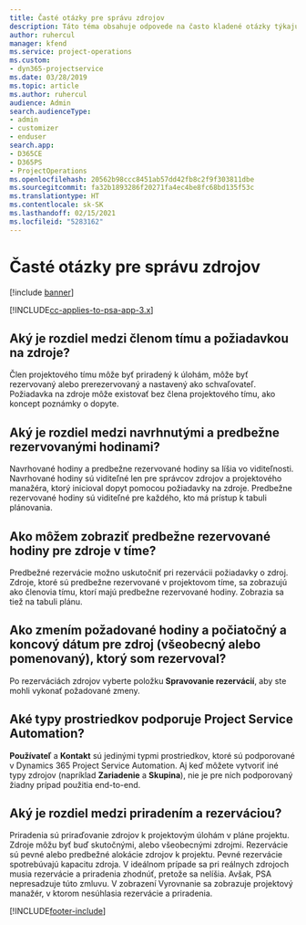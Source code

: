 ```yaml
---
title: Časté otázky pre správu zdrojov
description: Táto téma obsahuje odpovede na často kladené otázky týkajúce sa správy zdrojov.
author: ruhercul
manager: kfend
ms.service: project-operations
ms.custom:
- dyn365-projectservice
ms.date: 03/28/2019
ms.topic: article
ms.author: ruhercul
audience: Admin
search.audienceType:
- admin
- customizer
- enduser
search.app:
- D365CE
- D365PS
- ProjectOperations
ms.openlocfilehash: 20562b98ccc8451ab57dd42fb8c2f9f303811dbe
ms.sourcegitcommit: fa32b1893286f20271fa4ec4be8fc68bd135f53c
ms.translationtype: HT
ms.contentlocale: sk-SK
ms.lasthandoff: 02/15/2021
ms.locfileid: "5283162"
---
```

# <a name="resource-management-faq"></a>Časté otázky pre správu zdrojov

[!include [banner](../includes/psa-now-project-operations.md)]

[!INCLUDE[cc-applies-to-psa-app-3.x](../includes/cc-applies-to-psa-app-3x.md)]

## <a name="what-is-the-difference-between-a-team-member-and-a-resource-requirement"></a>Aký je rozdiel medzi členom tímu a požiadavkou na zdroje?

Člen projektového tímu môže byť priradený k úlohám, môže byť rezervovaný alebo prerezervovaný a nastavený ako schvaľovateľ. Požiadavka na zdroje môže existovať bez člena projektového tímu, ako koncept poznámky o dopyte. 

## <a name="what-is-the-difference-between-proposed-and-soft-booked-hours"></a>Aký je rozdiel medzi navrhnutými a predbežne rezervovanými hodinami?

Navrhované hodiny a predbežne rezervované hodiny sa líšia vo viditeľnosti. Navrhované hodiny sú viditeľné len pre správcov zdrojov a projektového manažéra, ktorý inicioval dopyt pomocou požiadavky na zdroje. Predbežne rezervované hodiny sú viditeľné pre každého, kto má prístup k tabuli plánovania.

## <a name="how-can-i-see-the-soft-booked-hours-for-resources-on-a-team"></a>Ako môžem zobraziť predbežne rezervované hodiny pre zdroje v tíme?

Predbežné rezervácie možno uskutočniť pri rezervácii požiadavky o zdroj. Zdroje, ktoré sú predbežne rezervované v projektovom tíme, sa zobrazujú ako členovia tímu, ktorí majú predbežne rezervované hodiny. Zobrazia sa tiež na tabuli plánu.

## <a name="how-do-i-change-the-required-hours-and-the-start-and-end-dates-for-a-resource-generic-or-named-that-i-booked"></a>Ako zmením požadované hodiny a počiatočný a koncový dátum pre zdroj (všeobecný alebo pomenovaný), ktorý som rezervoval?

Po rezerváciách zdrojov vyberte položku **Spravovanie rezervácií**, aby ste mohli vykonať požadované zmeny.

## <a name="what-resources-types-does-project-service-automation-support"></a>Aké typy prostriedkov podporuje Project Service Automation?

**Používateľ** a **Kontakt** sú jedinými typmi prostriedkov, ktoré sú podporované v Dynamics 365 Project Service Automation. Aj keď môžete vytvoriť iné typy zdrojov (napríklad **Zariadenie** a **Skupina**), nie je pre nich podporovaný žiadny prípad použitia end-to-end.

## <a name="what-is-the-difference-between-an-assignment-and-a-booking"></a>Aký je rozdiel medzi priradením a rezerváciou?

Priradenia sú priraďovanie zdrojov k projektovým úlohám v pláne projektu. Zdroje môžu byť buď skutočnými, alebo všeobecnými zdrojmi. Rezervácie sú pevné alebo predbežné alokácie zdrojov k projektu. Pevné rezervácie spotrebúvajú kapacitu zdroja. V ideálnom prípade sa pri reálnych zdrojoch musia rezervácie a priradenia zhodnúť, pretože sa nelíšia. Avšak, PSA nepresadzuje túto zmluvu. V zobrazení Vyrovnanie sa zobrazuje projektový manažér, v ktorom nesúhlasia rezervácie a priradenia.


[!INCLUDE[footer-include](../includes/footer-banner.md)]